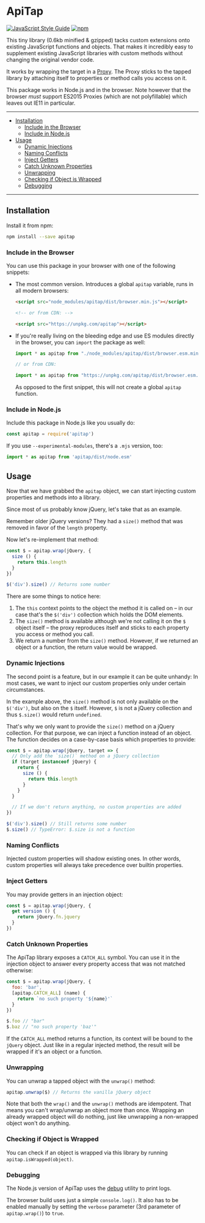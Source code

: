 # ApiTap

[![JavaScript Style Guide](https://img.shields.io/badge/code_style-standard-brightgreen.svg)](https://standardjs.com)
[![npm](https://img.shields.io/npm/v/apitap.svg)](https://npmjs.com/package/apitap)

This tiny library (0.6kb minified & gzipped) tacks custom extensions onto existing JavaScript functions and objects. That makes it incredibly easy to supplement existing JavaScript libraries with custom methods without changing the original vendor code.

It works by wrapping the target in a [Proxy](https://developer.mozilla.org/docs/Web/JavaScript/Reference/Global_Objects/Proxy). The Proxy sticks to the tapped library by attaching itself to properties or method calls you access on it.

This package works in Node.js and in the browser. Note however that the browser *must* support ES2015 Proxies (which are not polyfillable) which leaves out IE11 in particular.

---

* [Installation](#installation)
  * [Include in the Browser](#include-in-the-browser)
  * [Include in Node.js](#include-in-nodejs)
* [Usage](#usage)
  * [Dynamic Injections](#dynamic-injections)
  * [Naming Conflicts](#naming-conflicts)
  * [Inject Getters](#inject-getters)
  * [Catch Unknown Properties](#catch-unknown-properties)
  * [Unwrapping](#unwrapping)
  * [Checking if Object is Wrapped](#checking-if-object-is-wrapped)
  * [Debugging](#debugging)

---

## Installation
Install it from npm:

```bash
npm install --save apitap
```

### Include in the Browser
You can use this package in your browser with one of the following snippets:

* The most common version. Introduces a global `apitap` variable, runs in all modern browsers:

  ```html
  <script src="node_modules/apitap/dist/browser.min.js"></script>

  <!-- or from CDN: -->

  <script src="https://unpkg.com/apitap"></script>
  ```

* If you're really living on the bleeding edge and use ES modules directly in the browser, you can `import` the package as well:

  ```javascript
  import * as apitap from "./node_modules/apitap/dist/browser.esm.min.js"

  // or from CDN:

  import * as apitap from "https://unpkg.com/apitap/dist/browser.esm.min.js"
  ```

  As opposed to the first snippet, this will not create a global `apitap` function.


### Include in Node.js
Include this package in Node.js like you usually do:

```javascript
const apitap = require('apitap')
```

If you use `--experimental-modules`, there's a `.mjs` version, too:

```javascript
import * as apitap from 'apitap/dist/node.esm'
```


## Usage
Now that we have grabbed the `apitap` object, we can start injecting custom properties and methods into a library.

Since most of us probably know jQuery, let's take that as an example.

Remember older jQuery versions? They had a `size()` method that was removed in favor of the `length` property.

Now let's re-implement that method:

```javascript
const $ = apitap.wrap(jQuery, {
  size () {
    return this.length
  }
})

$('div').size() // Returns some number
```

There are some things to notice here:
1. The `this` context points to the object the method it is called on – in our case that's the `$('div')` collection which holds the DOM elements.
2. The `size()` method is available although we're not calling it on the `$` object itself – the proxy reproduces itself and sticks to each property you access or method you call.
3. We return a number from the `size()` method. However, if we returned an object or a function, the return value would be wrapped.

### Dynamic Injections
The second point is a feature, but in our example it can be quite unhandy: In most cases, we want to inject our custom properties only under certain circumstances.

In the example above, the `size()` method is not only available on the `$('div')`, but also on the `$` itself. However, `$` is not a jQuery collection and thus `$.size()` would return `undefined`.

That's why we only want to provide the `size()` method on a jQuery collection. For that purpose, we can inject a function instead of an object. The function decides on a case-by-case basis which properties to provide:

```javascript
const $ = apitap.wrap(jQuery, target => {
  // Only add the `size()` method on a jQuery collection
  if (target instanceof jQuery) {
    return {
      size () {
        return this.length
      }
    }
  }

  // If we don't return anything, no custom properties are added
})

$('div').size() // Still returns some number
$.size() // TypeError: $.size is not a function
```

### Naming Conflicts
Injected custom properties will shadow existing ones. In other words, custom properties will always take precedence over builtin properties.

### Inject Getters
You may provide getters in an injection object:

```javascript
const $ = apitap.wrap(jQuery, {
  get version () {
    return jQuery.fn.jquery
  }
})
```

### Catch Unknown Properties
The ApiTap library exposes a `CATCH_ALL` symbol. You can use it in the injection object to answer every property access that was not matched otherwise:

```javascript
const $ = apitap.wrap(jQuery, {
  foo: 'bar',
  [apitap.CATCH_ALL] (name) {
    return `no such property '${name}'`
  }
})

$.foo // "bar"
$.baz // "no such property 'baz'"
```

If the `CATCH_ALL` method returns a function, its context will be bound to the `jQuery` object. Just like in a regular injected method, the result will be wrapped if it's an object or a function.

### Unwrapping
You can unwrap a tapped object with the `unwrap()` method:

```javascript
apitap.unwrap($) // Returns the vanilla jQuery object
```

Note that both the `wrap()` and the `unwrap()` methods are idempotent. That means you can't wrap/unwrap an object more than once. Wrapping an already wrapped object will do nothing, just like unwrapping a non-wrapped object won't do anything.

### Checking if Object is Wrapped
You can check if an object is wrapped via this library by running `apitap.isWrapped(object)`.

### Debugging
The Node.js version of ApiTap uses the [debug](https://npmjs.com/package/debug) utility to print logs.

The browser build uses just a simple `console.log()`. It also has to be enabled manually by setting the `verbose` parameter (3rd parameter of `apitap.wrap()`) to `true`.
